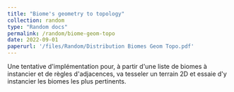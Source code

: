 ```yaml
---
title: "Biome's geometry to topology"
collection: random
type: "Random docs"
permalink: /random/biome-geom-topo
date: 2022-09-01
paperurl: '/files/Random/Distribution Biomes Geom Topo.pdf'
---
```


Une tentative d'implémentation pour, à partir d'une liste de biomes à instancier et de règles d'adjacences, va tesseler un terrain 2D et essaie d'y instancier les biomes les plus pertinents.
